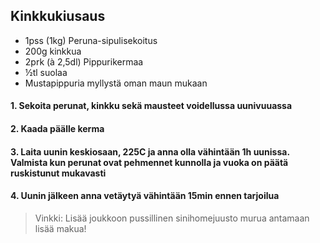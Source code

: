## Kinkkukiusaus
- 1pss (1kg) Peruna-sipulisekoitus
- 200g kinkkua
- 2prk (à 2,5dl) Pippurikermaa
- ½tl suolaa
- Mustapippuria myllystä oman maun mukaan

#### 1. Sekoita perunat, kinkku sekä mausteet voidellussa uunivuuassa
#### 2. Kaada päälle kerma
#### 3. Laita uunin keskiosaan, 225C ja anna olla vähintään 1h uunissa. Valmista kun perunat ovat pehmennet kunnolla ja vuoka on päätä ruskistunut mukavasti
#### 4. Uunin jälkeen anna vetäytyä vähintään 15min ennen tarjoilua

> Vinkki: Lisää joukkoon pussillinen sinihomejuusto murua antamaan lisää makua!
